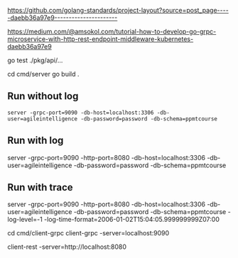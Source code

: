 https://github.com/golang-standards/project-layout?source=post_page-----daebb36a97e9----------------------

https://medium.com/@amsokol.com/tutorial-how-to-develop-go-grpc-microservice-with-http-rest-endpoint-middleware-kubernetes-daebb36a97e9

go test ./pkg/api/...

cd cmd/server
go build .

## Run without log

```
server -grpc-port=9090 -db-host=localhost:3306 -db-user=agileintelligence -db-password=password -db-schema=ppmtcourse
```

## Run with log

server -grpc-port=9090 -http-port=8080 -db-host=localhost:3306 -db-user=agileintelligence -db-password=password -db-schema=ppmtcourse

## Run with trace

server -grpc-port=9090 -http-port=8080 -db-host=localhost:3306 -db-user=agileintelligence -db-password=password -db-schema=ppmtcourse -log-level=-1 -log-time-format=2006-01-02T15:04:05.999999999Z07:00

cd cmd/client-grpc
client-grpc -server=localhost:9090

client-rest -server=http://localhost:8080

